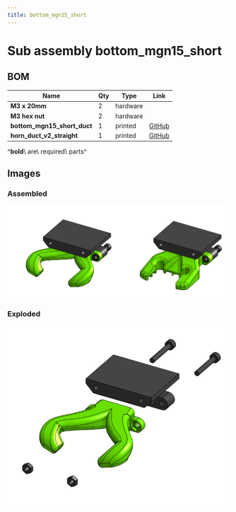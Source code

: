 ```yaml
---
title: bottom_mgn15_short
---
```



# Sub assembly bottom_mgn15_short 


## BOM

| Name | Qty | Type | Link |
| ---- | --- | ---- | ---- |
| **M3 x 20mm** | 2 | hardware |  |
| **M3 hex nut** | 2 | hardware |  |
| **bottom_mgn15_short_duct** | 1 | printed | [GitHub](https://github.com/pkucmus/EVA/tree/master/stl/Bottoms/bottom_mgn15_short_duct.stl) |
| **horn_duct_v2_straight** | 1 | printed | [GitHub](https://github.com/pkucmus/EVA/tree/master/stl/Fan%20Ducts/horn_duct_v2_straight.stl) |

^**bold**\ are\ required\ parts^


## Images

### Assembled

![](../assets/images/sub_assemblies/bottom_mgn15_short.png)

### Exploded

![](../assets/images/sub_assemblies/bottom_mgn15_short_exploded.png)